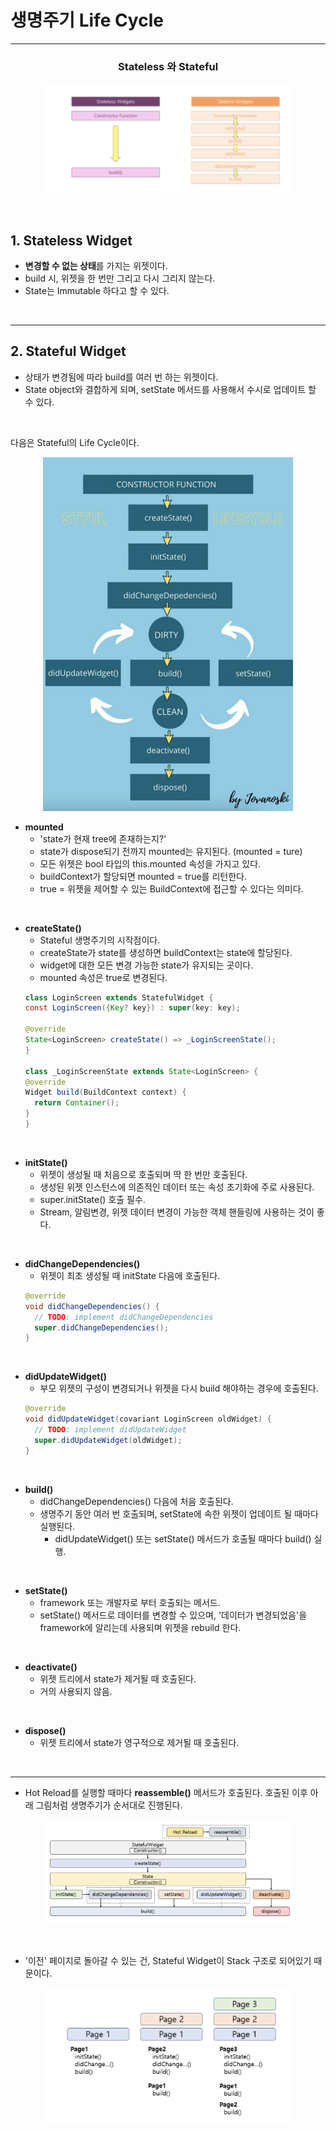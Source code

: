 # 생명주기 Life Cycle
***

### <p align="center"> Stateless 와 Stateful </p>
<p align="center"><img src="image/image01.png" width="400" /></p>


<br>

## 1. Stateless Widget

- **변경할 수 없는 상태**를 가지는 위젯이다.
- build 시, 위젯을 한 번만 그리고 다시 그리지 않는다.
- State는 Immutable 하다고 할 수 있다.

<br>

***


## 2. Stateful Widget

- 상태가 변경됨에 따라 build를 여러 번 하는 위젯이다.
- State object와 결합하게 되며, setState 메서드를 사용해서 수시로 업데이트 할 수 있다.

<br>

다음은 Stateful의 Life Cycle이다.
<p align="center"><img src="image/image03.png" width="400" /></p>

- **mounted**
  - 'state가 현재 tree에 존재하는지?'
  - state가 dispose되기 전까지 mounted는 유지된다. (mounted = ture)
  - 모든 위젯은 bool 타입의 this.mounted 속성을 가지고 있다.
  - buildContext가 할당되면 mounted = true를 리턴한다.
  - true = 위젯을 제어할 수 있는 BuildContext에 접근할 수 있다는 의미다.

<br>

- **createState()**
  - Stateful 생명주기의 시작점이다.
  - createState가 state를 생성하면 buildContext는 state에 할당된다.
  - widget에 대한 모든 변경 가능한 state가 유지되는 곳이다.
  - mounted 속성은 true로 변경된다. 
  ```java
  class LoginScreen extends StatefulWidget {
  const LoginScreen({Key? key}) : super(key: key);

  @override
  State<LoginScreen> createState() => _LoginScreenState();
  }
  
  class _LoginScreenState extends State<LoginScreen> {
  @override
  Widget build(BuildContext context) {
    return Container();
  }
  }
  ```

<br>

- **initState()**
  - 위젯이 생성될 때 처음으로 호출되며 딱 한 번만 호출된다.
  - 생성된 위젯 인스턴스에 의존적인 데이터 또는 속성 초기화에 주로 사용된다.
  - super.initState() 호출 필수.
  - Stream, 알림변경, 위젯 데이터 변경이 가능한 객체 핸들링에 사용하는 것이 좋다.
  
<br>

- **didChangeDependencies()**
  - 위젯이 최초 생성될 때 initState 다음에 호출된다.
  ```java
  @override
  void didChangeDependencies() {
    // TODO: implement didChangeDependencies
    super.didChangeDependencies();
  }
  ```

<br>

- **didUpdateWidget()**
  - 부모 위젯의 구성이 변경되거나 위젯을 다시 build 해야하는 경우에 호출된다.
  ```java
  @override
  void didUpdateWidget(covariant LoginScreen oldWidget) {
    // TODO: implement didUpdateWidget
    super.didUpdateWidget(oldWidget);
  }
  ```

<br>

- **build()**
  - didChangeDependencies() 다음에 처음 호출된다.
  - 생명주기 동안 여러 번 호출되며, setState에 속한 위젯이 업데이트 될 때마다 실행된다.
    - didUpdateWidget() 또는 setState() 메서드가 호출될 때마다 build() 실행.

<br>

- **setState()**
  - framework 또는 개발자로 부터 호출되는 메서드.
  - setState() 메서드로 데이터를 변경할 수 있으며, '데이터가 변경되었음'을 framework에 알리는데 사용되며 위젯을 rebuild 한다.

<br>

- **deactivate()**
  - 위젯 트리에서 state가 제거될 때 호출된다.
  - 거의 사용되지 않음.

<br>

- **dispose()**
  - 위젯 트리에서 state가 영구적으로 제거될 때 호출된다.

<br>

***

- Hot Reload를 실행할 때마다 **reassemble()** 메서드가 호출된다. 호출된 이후 아래 그림처럼 생명주기가 순서대로 진행된다.
<p align="center"><img src="image/image04.png" width="400" /></p>



<br>

- '이전' 페이지로 돌아갈 수 있는 건, Stateful Widget이 Stack 구조로 되어있기 때문이다.
<p align="center"><img src="image/image02.png" width="400" /></p>